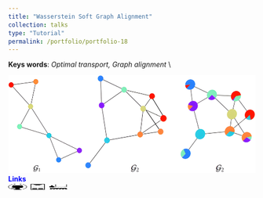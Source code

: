 ```yaml
---
title: "Wasserstein Soft Graph Alignment"
collection: talks
type: "Tutorial"
permalink: /portfolio/portfolio-18
---
```


**Keys words**:  *Optimal transport, Graph alignment* \
<!-- <span style="color:blue">**Objective**</span> \
...\ -->
<img src='/images/OT/OT.png' width='600' height='200'> \
<span style="color:blue"> **Links** </span> \
[<img src="/images/GitHub.png" alt="GitHub" width="37.5" height="12.5" />](https://github.com/b-ptiste/Composed-Image-Retrieval) [<img src="/images/report_icone.png" alt="Report" width="37.5" height="12.5" />](https://drive.google.com/file/d/1TSedD1iCNDuQ77YY0pboVanj45ZuREN6/view?usp=drive_link) [<img src="/images/class_icone.png" alt="Report" width="37.5" height="12.5" />](https://imagine.enpc.fr/~varolg/teaching/recvis23/)